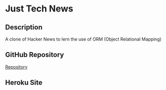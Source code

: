 # Just Tech News

## Description
A clone of Hacker News to lern the use of ORM (Object Relational Mapping)

## GitHub Repository
[Repository](https://github.com/josephptflanagan/just-tech-news)

## Heroku Site